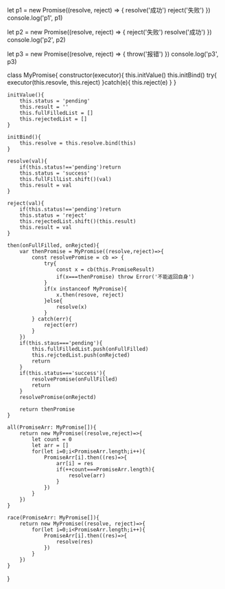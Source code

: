 let p1 = new Promise((resolve, reject) => {
    resolve('成功')
    reject('失败')
})
console.log('p1', p1)

let p2 = new Promise((resolve, reject) => {
    reject('失败')
    resolve('成功')
})
console.log('p2', p2)

let p3 = new Promise((resolve, reject) => {
    throw('报错')
})
console.log('p3', p3)


class MyPromise{
    constructor(executor){
        this.initValue()
        this.initBind()
        try{
            executor(this.resovle, this.reject)
        }catch(e){
            this.reject(e)
        }
    }

    initValue(){
        this.status = 'pending'
        this.result = ''
        this.fullFilledList = []
        this.rejectedList = []
    }

    initBind(){
        this.resolve = this.resolve.bind(this)
    }

    resolve(val){
        if(this.status!=='pending')return
        this.status = 'success'
        this.fullFillList.shift()(val)
        this.result = val 
    }

    reject(val){
        if(this.status!=='pending')return
        this.status = 'reject'
        this.rejectedList.shift()(this.result)
        this.result = val
    }

    then(onFullFilled, onRejcted){
        var thenPromise = MyPromise((resolve,reject)=>{
            const resolvePromise = cb => {
                try{
                    const x = cb(this.PromiseResult)
                    if(x===thenPromise) throw Error('不能返回自身')
                }
                if(x instanceof MyPromise){
                    x.then(resove, reject)
                }else{
                    resolve(x)
                }
            } catch(err){
                reject(err)
            }
        })
        if(this.staus==='pending'){
            this.fullFilledList.push(onFullFilled)
            this.rejctedList.push(onRejcted)
            return 
        }
        if(this.status==='success'){
            resolvePromise(onFullFilled)
            return
        }
        resolvePromise(onRejectd)

        return thenPromise
    }

    all(PromiseArr: MyPromise[]){
        return new MyPromise((resolve,reject)=>{    
            let count = 0
            let arr = []
            for(let i=0;i<PromiseArr.length;i++){
                PromiseArr[i].then((res)=>{
                    arr[i] = res
                    if(++count===PromiseArr.length){
                        resolve(arr)
                    }
                })
            }
        })
    }

    race(PromiseArr: MyPromise[]){
        return new MyPromise((resolve, reject)=>{
            for(let i=0;i<PromiseArr.length;i++){
                PromiseArr[i].then((res)=>{
                    resolve(res)
                })
            }
        })
    }
}